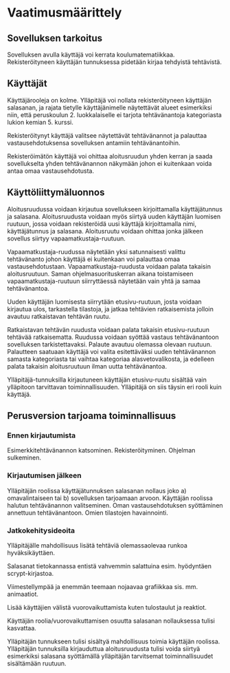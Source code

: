 # Vaatimusmäärittely

## Sovelluksen tarkoitus

Sovelluksen avulla käyttäjä voi kerrata koulumatematiikkaa. Rekisteröityneen käyttäjän tunnuksessa pidetään kirjaa tehdyistä tehtävistä.

## Käyttäjät

Käyttäjärooleja on kolme. Ylläpitäjä voi nollata rekisteröityneen käyttäjän salasanan, ja rajata tietylle käyttäjänimelle näytettävät alueet esimerkiksi niin, että peruskoulun 2. luokkalaiselle ei tarjota tehtävänantoja kategoriasta lukion kemian 5. kurssi.

Rekisteröitynyt käyttäjä valitsee näytettävät tehtävänannot ja palauttaa vastausehdotuksensa sovelluksen antamiin tehtävänantoihin.

Rekisteröimätön käyttäjä voi ohittaa aloitusruudun yhden kerran ja saada sovellukselta yhden tehtävänannon näkymään johon ei kuitenkaan voida antaa omaa vastausehdotusta.

## Käyttöliittymäluonnos
Aloitusruudussa voidaan kirjautua sovellukseen kirjoittamalla käyttäjätunnus ja salasana. Aloitusruudusta voidaan myös siirtyä uuden käyttäjän luomisen ruutuun, jossa voidaan rekisteröidä uusi käyttäjä kirjoittamalla nimi, käyttäjätunnus ja salasana. Aloitusruutu voidaan ohittaa jonka jälkeen sovellus siirtyy vapaamatkustaja-ruutuun.

Vapaamatkustaja-ruudussa näytetään yksi satunnaisesti valittu tehtävänanto johon käyttäjä ei kuitenkaan voi palauttaa omaa vastausehdotustaan. Vapaamatkustaja-ruudusta voidaan palata takaisin aloitusruutuun. Saman ohjelmasuorituskerran aikana toistamiseen vapaamatkustaja-ruutuun siirryttäessä näytetään vain yhtä ja samaa tehtävänantoa.

Uuden käyttäjän luomisesta siirrytään etusivu-ruutuun, josta voidaan kirjautua ulos, tarkastella tilastoja, ja jatkaa tehtävien ratkaisemista jolloin avautuu ratkaistavan tehtävän ruutu.

Ratkaistavan tehtävän ruudusta voidaan palata takaisin etusivu-ruutuun tehtävää ratkaisematta. Ruudussa voidaan syöttää vastaus tehtävänantoon sovelluksen tarkistettavaksi. Palaute avautuu olemassa olevaan ruutuun. Palautteen saatuaan käyttäjä voi valita esitettäväksi uuden tehtävänannon samasta kategoriasta tai vaihtaa kategoriaa alasvetovalikosta, ja edelleen palata takaisin aloitusruutuun ilman uutta tehtävänantoa.

Ylläpitäjä-tunnuksilla kirjautuneen käyttäjän etusivu-ruutu sisältää vain ylläpitoon tarvittavan toiminnallisuuden. Ylläpitäjä on siis täysin eri rooli kuin käyttäjä.

## Perusversion tarjoama toiminnallisuus


### Ennen kirjautumista
Esimerkkitehtävänannon katsominen. Rekisteröityminen. Ohjelman sulkeminen.

### Kirjautumisen jälkeen
Ylläpitäjän roolissa käyttäjätunnuksen salasanan nollaus joko a) omavalintaiseen tai b) sovelluksen tarjoamaan arvoon.
Käyttäjän roolissa halutun tehtävänannon valitseminen. Oman vastausehdotuksen syöttäminen annettuun tehtävänantoon. Omien tilastojen havainnointi.

### Jatkokehitysideoita
Ylläpitäjälle mahdollisuus lisätä tehtäviä olemassaolevaa runkoa hyväksikäyttäen.
 
Salasanat tietokannassa entistä vahvemmin salattuina esim. hyödyntäen scrypt-kirjastoa.

Viimestellympää ja enemmän teemaan nojaavaa grafiikkaa sis. mm. animaatiot.

Lisää käyttäjien välistä vuorovaikuttamista kuten tulostaulut ja reaktiot.

Käyttäjän roolia/vuorovaikuttamisen osuutta salasanan nollauksessa tulisi kasvattaa.

Ylläpitäjän tunnukseen tulisi sisältyä mahdollisuus toimia käyttäjän roolissa. Ylläpitäjän tunnuksilla kirjauduttua aloitusruudusta tulisi voida siirtyä esimerkiksi salasana syöttämällä ylläpitäjän tarvitsemat toiminnallisuudet sisältämään ruutuun.






